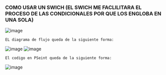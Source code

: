 ### COMO USAR UN SWICH (EL SWICH ME FACLILITARA EL PROCESO DE LAS CONDICIONALES POR QUE LOS ENGLOBA EN UNA SOLA)
![image](https://user-images.githubusercontent.com/113805099/196006190-5f926a8b-30fa-476c-b6a2-4e5b54a59f4b.png)
 

    EL diagrama de flujo queda de la siguiente forma:
 ![image](https://user-images.githubusercontent.com/113805099/196006680-a5ef850b-c57a-4059-a65a-deb9cb33863f.png)
 ![image](https://user-images.githubusercontent.com/113805099/196006797-d2d121a1-63eb-4b43-ab04-30c516716ca0.png)

    El codigo en PSeint queda de la siguiente forma:
![image](https://user-images.githubusercontent.com/113805099/196006699-d7d31364-6652-4bbf-9a31-9cb771ceb84d.png)
